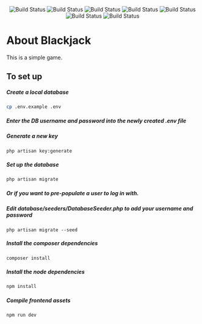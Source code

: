 <p align="center">
<img src="https://sonarcloud.io/api/project_badges/measure?project=0v3rl0rd3gg_blackjack&metric=reliability_rating" alt="Build Status" />
<img src="https://sonarcloud.io/api/project_badges/measure?project=0v3rl0rd3gg_blackjack&metric=alert_status" alt="Build Status" />
<img src="https://sonarcloud.io/api/project_badges/measure?project=0v3rl0rd3gg_blackjack&metric=code_smells" alt="Build Status" />
<img src="https://sonarcloud.io/api/project_badges/measure?project=0v3rl0rd3gg_blackjack&metric=sqale_rating" alt="Build Status" />
<img src="https://sonarcloud.io/api/project_badges/measure?project=0v3rl0rd3gg_blackjack&metric=security_rating" alt="Build Status" />
<img src="https://sonarcloud.io/api/project_badges/measure?project=0v3rl0rd3gg_blackjack&metric=bugs" alt="Build Status" />
<img src="https://sonarcloud.io/api/project_badges/measure?project=0v3rl0rd3gg_blackjack&metric=vulnerabilities" alt="Build Status" />
</p>

# About Blackjack

This is a simple game.


## To set up

##### Create a local database

```bash
cp .env.example .env
```

##### Enter the DB username and password into the newly created .env file


##### Generate a new key
```bash
php artisan key:generate
```

##### Set up the database
```bash
php artisan migrate
```

##### Or if you want to pre-populate a user to log in with.  
##### Edit database/seeders/DatabaseSeeder.php to add your username and password

```
php artisan migrate --seed 
```

##### Install the composer dependencies
```bash
composer install
```

##### Install the node dependencies
```bash
npm install
```

##### Compile frontend assets
```bash
npm run dev
```